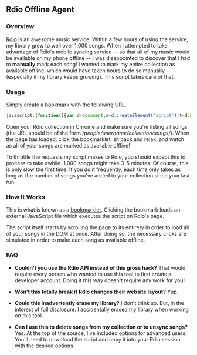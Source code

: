 ## Rdio Offline Agent ##

### Overview ###
<a href="http://www.rdio.com">Rdio</a> is an awesome music service. Within a few hours of using the service,
my library grew to well over 1,000 songs. When I attempted to take advantage of Rdio's mobile syncing service --
so that all of my music would be available on my phone offline -- I was disappointed to discover that I had to
<b>manually</b> mark each song! I wanted to mark my entire collection as available offline, which would have
taken hours to do so manually (especially if my library keeps growing). This script takes care of that.

### Usage ###
Simply create a bookmark with the following URL.

```javascript
javascript:(function(){var d=document,s=d.createElement('script'),t=d.body;s.src='https://raw.github.com/isg/rdio/master/offline.js';t.appendChild(s);})();
```

Open your Rdio collection in Chrome and make sure you're listing all songs (the URL should be of the form 
<i>/people/<i>username</i>/collection/songs/</i>). When the page has loaded, click the
bookmarklet, sit back and relax, and watch as all of your songs are marked as available offline! 

To throttle the requests my script makes to Rdio, you should expect this to process to take awhile.
1,000 songs might take 3-5 minutes. Of course, this is only slow the first time. If you do it frequently,
each time only takes as long as the number of songs you've added to your collection since your last run.

### How It Works ###

This is what is known as a <a href="https://en.wikipedia.org/wiki/Bookmarklet">bookmarklet</a>. Clicking the
bookmark loads an external JavaScript file which executes the script on Rdio's page. 

The script itself starts by scrolling the page to its entirety in order to load all of your songs in the DOM 
at once. After doing so, the necessary clicks are simulated in order to make each song as available offline.

### FAQ ###

* <b>Couldn't you use the Rdio API instead of this gross hack?</b> 
That would require every person who wanted to use this tool to first create a developer account. Doing it this
way doesn't require any work for you!

* <b>Won't this totally break if Rdio changes their website layout?</b> Yup.

* <b>Could this inadvertently erase my library?</b> I don't think so. But, in the interest of full disclosure: I accidentally 
erased my library when working on this tool. 

* <b>Can I use this to delete songs from my collection or to unsync songs?</b> Yes. At the top of the source, I've
included options for advanced users. You'll need to download the script and copy it into your Rdio session with
the desired options.
